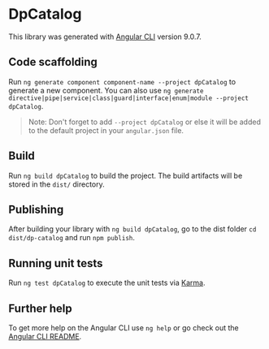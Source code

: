 # DpCatalog

This library was generated with [Angular CLI](https://github.com/angular/angular-cli) version 9.0.7.

## Code scaffolding

Run `ng generate component component-name --project dpCatalog` to generate a new component. You can also use `ng generate directive|pipe|service|class|guard|interface|enum|module --project dpCatalog`.
> Note: Don't forget to add `--project dpCatalog` or else it will be added to the default project in your `angular.json` file. 

## Build

Run `ng build dpCatalog` to build the project. The build artifacts will be stored in the `dist/` directory.

## Publishing

After building your library with `ng build dpCatalog`, go to the dist folder `cd dist/dp-catalog` and run `npm publish`.

## Running unit tests

Run `ng test dpCatalog` to execute the unit tests via [Karma](https://karma-runner.github.io).

## Further help

To get more help on the Angular CLI use `ng help` or go check out the [Angular CLI README](https://github.com/angular/angular-cli/blob/master/README.md).
